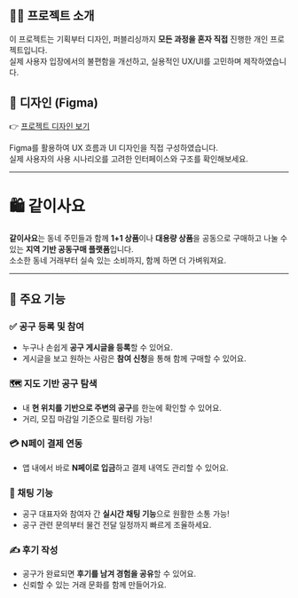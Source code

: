 ## 🙋🏻 프로젝트 소개

이 프로젝트는 기획부터 디자인, 퍼블리싱까지 **모든 과정을 혼자 직접** 진행한 개인 프로젝트입니다.  
실제 사용자 입장에서의 불편함을 개선하고, 실용적인 UX/UI를 고민하며 제작하였습니다.

## 🎨 디자인 (Figma)

👉 [프로젝트 디자인 보기](https://www.figma.com/design/08LLfNmAK7pD2VafwGKz0e/Untitled?node-id=0-1&t=ihLzrrpamfYf7pE3-1)

Figma를 활용하여 UX 흐름과 UI 디자인을 직접 구성하였습니다.  
실제 사용자의 사용 시나리오를 고려한 인터페이스와 구조를 확인해보세요.

---

# 🛍 같이사요

**같이사요**는 동네 주민들과 함께 **1+1 상품**이나 **대용량 상품**을 공동으로 구매하고 나눌 수 있는 **지역 기반 공동구매 플랫폼**입니다.  
소소한 동네 거래부터 실속 있는 소비까지, 함께 하면 더 가벼워져요.

---

## 📌 주요 기능

### ✅ 공구 등록 및 참여
- 누구나 손쉽게 **공구 게시글을 등록**할 수 있어요.
- 게시글을 보고 원하는 사람은 **참여 신청**을 통해 함께 구매할 수 있어요.

### 🗺 지도 기반 공구 탐색
- 내 **현 위치를 기반으로 주변의 공구**를 한눈에 확인할 수 있어요.
- 거리, 모집 마감일 기준으로 필터링 가능!

### 💳 N페이 결제 연동
- 앱 내에서 바로 **N페이로 입금**하고 결제 내역도 관리할 수 있어요.

### 💬 채팅 기능
- 공구 대표자와 참여자 간 **실시간 채팅 기능**으로 원활한 소통 가능!
- 공구 관련 문의부터 물건 전달 일정까지 빠르게 조율하세요.

### ✍ 후기 작성
- 공구가 완료되면 **후기를 남겨 경험을 공유**할 수 있어요.
- 신뢰할 수 있는 거래 문화를 함께 만들어가요.
